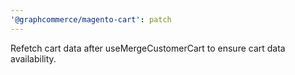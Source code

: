 ```yaml
---
'@graphcommerce/magento-cart': patch
---
```


Refetch cart data after useMergeCustomerCart to ensure cart data availability.
